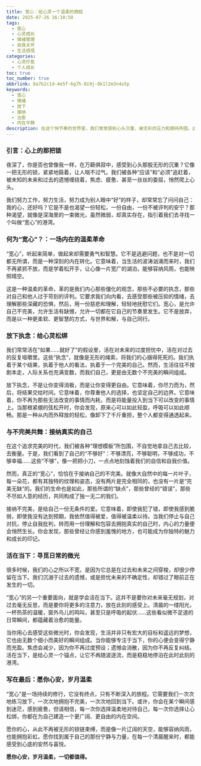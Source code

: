 ```yaml
---
title: 宽心：给心灵一个温柔的拥抱
date: 2025-07-26 16:18:58
tags:
  - 宽心
  - 心灵成长
  - 情绪管理
  - 自我关怀
  - 生活感悟
categories:
  - 心灵疗愈
  - 个人成长
toc: true
toc_number: true
abbrlink: 8a7b2c1d-4e5f-6g7h-8i9j-0k1l2m3n4o5p
keywords:
  - 宽心
  - 情绪
  - 放下
  - 接纳
  - 治愈
  - 内在平静
description: 在这个快节奏的世界里，我们常常感到心头沉重，被无形的压力和期待所困。这篇文章将带你走进“宽心”的深层含义，探讨如何温柔地放下执念，接纳不完美，在日常中寻觅内心的平静与自由。这是一场与自己的和解，一次对心灵的深情拥抱，愿你读后，心有所安，步履轻盈。
---
```


### 引言：心上的那把锁

夜深了，你是否也曾像我一样，在万籁俱寂中，感受到心头那股无形的沉重？它像一把无形的锁，紧紧地箍着，让人喘不过气。我们被各种“应该”和“必须”追赶着，被未知的未来和过去的遗憾缠绕着，焦虑、疲惫、甚至一丝丝的委屈，悄然爬上心头。

我们努力工作，努力生活，努力成为别人眼中“好”的样子，却常常忘了问问自己：我的心，还好吗？它是不是也渴望一份轻松，一份自由，一份不被评判的安宁？那种渴望，就像是深海里的一束微光，虽然微弱，却真实存在，指引着我们去寻找一个叫做“宽心”的港湾。

### 何为“宽心”？：一场内在的温柔革命

“宽心”，听起来简单，做起来却需要勇气和智慧。它不是逃避问题，也不是对一切都无所谓，而是一种深刻的内在转化。它意味着，当生活的波涛汹涌而来时，我们不再紧抓不放，而是学着松开手，让心像一片宽广的湖泊，能够容纳风雨，也能映照晴空。

这是一种温柔的革命，革的是我们内心那些僵化的观念，那些不必要的执念，那些对自己和他人过于苛刻的评判。它要求我们向内看，去感受那些被压抑的情绪，去理解那些深藏的恐惧，然后，用一份慈悲和理解，轻轻地抚慰它们。宽心，是允许自己不完美，允许生活有缺憾，允许一切都在它自己的节奏里发生。它不是放弃，而是以一种更柔软、更智慧的方式，与世界和解，与自己同行。

### 放下执念：给心灵松绑

我们常常活在“如果……就好了”的假设里，活在对未来的过度担忧中，活在对过去的反复咀嚼里。这些“执念”，就像是无形的绳索，将我们的心捆得死死的。我们执着于某个结果，执着于他人的看法，执着于一个完美的自己。然而，生活往往不按剧本走，人际关系也充满变数，而我们自己，更是由无数个不完美的瞬间组成。

放下执念，不是让你变得消极，而是让你变得更自由。它意味着，你尽力而为，然后，将结果交给时间。它意味着，你尊重他人的选择，也坚定自己的边界。它意味着，你不再为那些无法改变的事情而内耗，而是将能量投入到当下可以改变的事情上。当那根紧绷的弦松开时，你会发现，原来心可以如此轻盈，呼吸可以如此顺畅。那是一种从内而外释放的轻松，像卸下了千斤重担，整个人都变得通透起来。

### 与不完美共舞：接纳真实的自己

在这个追求完美的时代，我们被各种“理想模板”所包围，不自觉地拿自己去比较，去衡量。于是，我们看到了自己的“不够好”：不够漂亮，不够聪明，不够成功，不够幸福……这些“不够”，像一把把小刀，一点点地刻蚀着我们的自信和自我价值。

然而，真正的“宽心”，恰恰在于接纳自己的不完美。就像大自然中的每一片叶子，每一朵花，都有其独特的纹理和姿态，没有两片是完全相同的，也没有一片是“完美无缺”的。我们的生命也是如此，那些所谓的“缺点”，那些曾经的“错误”，那些不尽如人意的经历，共同构成了独一无二的我们。

接纳不完美，是给自己一份无条件的爱。它意味着，即使我犯了错，即使我感到脆弱，即使我没有达到预期，我依然值得被爱，值得被温柔以待。当我们停止与自己对抗，停止自我批判，转而用一份理解和包容去拥抱真实的自己时，内心的力量便会悄然生长。你会发现，那些曾经让你感到羞愧的地方，也可能成为你独特的魅力和成长的印记。

### 活在当下：寻觅日常的微光

很多时候，我们的心之所以不宽，是因为它总是在过去和未来之间穿梭，却很少停留在当下。我们沉溺于过去的遗憾，或是担忧未来的不确定性，却错过了眼前正在发生的一切。

“宽心”的另一个重要面向，就是学会活在当下。这并不是要你对未来毫无规划，对过去毫无反思，而是要你将更多的注意力，放在此刻的感受上。清晨的一缕阳光，一杯热茶的温暖，窗外鸟儿的鸣叫，甚至只是呼吸的起伏……这些看似微不足道的日常瞬间，都蕴藏着治愈的能量。

当你用心去感受这些微光时，你会发现，生活并非只有宏大的目标和遥远的梦想，它也由无数个细小而美好的瞬间组成。当你能够专注于当下，你的心便会变得宁静而充盈。焦虑会减少，因为你不再过度预设；遗憾会消散，因为你不再反复纠结。活在当下，是给心灵一个锚点，让它不再随波逐流，而是稳稳地停泊在此时此刻的港湾。

### 写在最后：愿你心安，岁月温柔

“宽心”是一场持续的修行，它没有终点，只有不断深入的旅程。它需要我们一次次地练习放下，一次次地拥抱不完美，一次次地回到当下。或许，你会在某个瞬间感到迷茫，感到疲惫，但请相信，每一次你选择温柔地对待自己，每一次你选择让心松绑，你都在为自己建造一个更广阔、更自由的内在空间。

愿你的心，从此不再被无形的锁链束缚，而是像一片辽阔的天空，能够容纳风雨，也能拥抱彩虹。愿你找到属于自己的那份宁静与力量，在每一个清晨醒来时，都能感受到心底的安然与喜悦。

**愿你心安，岁月温柔，一切都值得。**